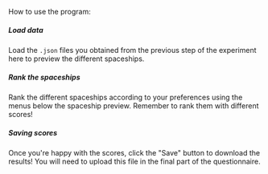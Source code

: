 How to use the program:

##### Load data
Load the `.json` files you obtained from the previous step of the experiment here to preview the different spaceships.

##### Rank the spaceships
Rank the different spaceships according to your preferences using the menus below the spaceship preview. Remember to rank them with different scores!

##### Saving scores
Once you're happy with the scores, click the "Save" button to download the results! You will need to upload this file in the final part of the questionnaire.